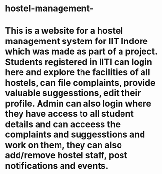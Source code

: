 # hostel-management-
# This is a website for a hostel management system for IIT Indore which was made as part of a project. Students registered in IITI can login here and explore the facilities of all hostels, can file complaints, provide valuable suggesstions, edit their profile. Admin can also login where they have access to all student details and can acceess the complaints and suggesstions and work on them, they can also add/remove hostel staff, post notifications and events.
